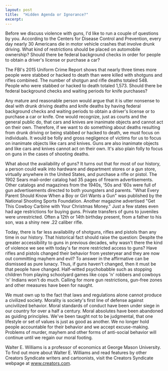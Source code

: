 ```yaml
---
layout: post
title:  "Hidden Agenda or Ignorance?"
excerpt:
---
```




Before we discuss violence with guns, I'd like to run a couple of questions by you. According to the Centers for Disease Control and Prevention, every day nearly 30 Americans die in motor vehicle crashes that involve drunk driving. What kind of restrictions should be placed on automobile ownership? Should there be federal background checks in order for people to obtain a driver's license or purchase a car?

The FBI's 2015 Uniform Crime Report shows that nearly three times more people were stabbed or hacked to death than were killed with shotguns and rifles combined. The number of shotgun and rifle deaths totaled 548. People who were stabbed or hacked to death totaled 1,573. Should there be federal background checks and waiting periods for knife purchases?

Any mature and reasonable person would argue that it is utter nonsense to deal with drunk driving deaths and knife deaths by having federal background checks and waiting periods to obtain a driver's license or to purchase a car or knife. One would recognize, just as courts and the general public do, that cars and knives are inanimate objects and cannot act on their own. Therefore, if we want to do something about deaths resulting from drunk driving or being stabbed or hacked to death, we must focus on individuals. It would be folly and gross negligence of victims for us to focus on inanimate objects like cars and knives. Guns are also inanimate objects and like cars and knives cannot act on their own. It's also plain folly to focus on guns in the cases of shooting deaths.

What about the availability of guns? It turns out that for most of our history, a person could walk into hardware and department stores or a gun store, virtually anywhere in the United States, and purchase a rifle or pistol. The 1902 Sears mail-order catalog had 35 pages of firearm advertisements. Other catalogs and magazines from the 1940s, '50s and '60s were full of gun advertisements directed to both youngsters and parents. "What Every Parent Should Know When a Boy or Girl Wants a Gun" was published by the National Shooting Sports Foundation. Another magazine advertised "Get This Cowboy Carbine with Your Christmas Money." Just a few states even had age restrictions for buying guns. Private transfers of guns to juveniles were unrestricted. Often a 12th or 14th birthday present, from a father to his son, was a shiny new .22 caliber rifle. 

Today, there is far less availability of shotguns, rifles and pistols than any time in our history. That historical fact should raise the question: Despite the greater accessibility to guns in previous decades, why wasn't there the kind of violence we see with today's far more restricted access to guns? Have rifles and pistols changed their behavior from yesteryear and they are now out committing mayhem and evil? To answer in the affirmative can be dismissed as pure lunacy. Thus, if guns haven't changed, then it must be that people have changed. Half-witted psychobabble such as stopping children from playing schoolyard games like cops 'n' robbers and cowboys 'n' Indians won't do much. Calling for more gun restrictions, gun-free zones and other measures have been for naught.

We must own up to the fact that laws and regulations alone cannot produce a civilized society. Morality is society's first line of defense against uncivilized behavior. Moral standards of conduct have been under siege in our country for over a half a century. Moral absolutes have been abandoned as guiding principles. We've been taught not to be judgmental, that one lifestyle or set of values is just as good as another. We no longer hold people accountable for their behavior and we accept excuse-making. Problems of murder, mayhem and other forms of anti-social behavior will continue until we regain our moral footing. 



Walter E. Williams is a professor of economics at George Mason University. To find out more about Walter E. Williams and read features by other Creators Syndicate writers and cartoonists, visit the Creators Syndicate webpage at www.creators.com.
